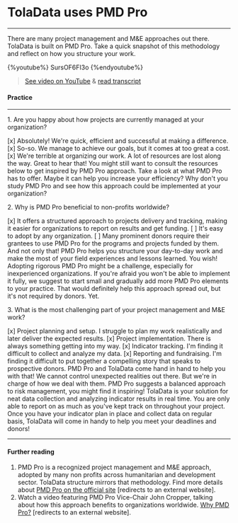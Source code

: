# TolaData uses PMD Pro

---

There are many project management and M&E approaches out there. TolaData is built on PMD Pro. Take a quick snapshot of this methodology and reflect on how you structure your work.

{%youtube%} SursOF6FI3o {%endyoutube%}  
> [See video on YouTube](https://www.youtube.com/embed/SursOF6FI3o?rel=0) & [read transcript](https://docs.google.com/document/d/1DCaeMviBwSO5hGSfeh6Y9McPI6D1dzxJyDs5kKa4wug/edit#heading=h.tnaqoi1hzqej) 

#### Practice 
---
<p> 1. Are you happy about how projects are currently managed at your organization? </p>
[x] Absolutely! We're quick, efficient and successful at making a difference.
[x] So-so. We manage to achieve our goals, but it comes at too great a cost.
[x] We're terrible at organizing our work. A lot of resources are lost along the way.
Great to hear that! You might still want to consult the resources below to get inspired by PMD Pro approach.
Take a look at what PMD Pro has to offer. Maybe it can help you increase your efficiency?
Why don't you study PMD Pro and see how this approach could be implemented at your organization?
<p> 2. Why is PMD Pro beneficial to non-profits worldwide? </p>
[x] It offers a structured approach to projects delivery and tracking, making it easier for organizations to report on results and get funding.
[ ] It's easy to adopt by any organization.
[ ] Many prominent donors require their grantees to use PMD Pro for the programs and projects funded by them.
And not only that! PMD Pro helps you structure your day-to-day work and make the most of your field experiences and lessons learned.
You wish! Adopting rigorous PMD Pro might be a challenge, especially for inexperienced organizations. If you're afraid you won't be able to implement it fully, we suggest to start small and gradually add more PMD Pro elements to your practice.
That would definitely help this approach spread out, but it's not required by donors. Yet.
<p> 3. What is the most challenging part of your project management and M&E work? </p>
[x] Project planning and setup. I struggle to plan my work realistically and later deliver the expected results.
[x] Project implementation. There is always something getting into my way.
[x] Indicator tracking. I'm finding it difficult to collect and analyze my data.
[x] Reporting and fundraising. I'm finding it difficult to put together a compelling story that speaks to prospective donors.
PMD Pro and TolaData come hand in hand to help you with that!
We cannot control unexpected realities out there. But we're in charge of how we deal with them. PMD Pro suggests a balanced approach to risk management, you might find it inspiring!
TolaData is your solution for neat data collection and analyzing indicator results in real time.
You are only able to report on as much as you've kept track on throughout your project. Once you have your indicator plan in place and collect data on regular basis, TolaData will come in handy to help you meet your deadlines and donors!

---

#### Further reading
1. PMD Pro is a recognized project management and M&E approach, adopted by many non profits across humanitarian and development sector. TolaData structure mirrors that methodology. Find more details about [PMD Pro on the official site](http://www.pm4ngos.com/pmd-pro-1/) [redirects to an external website].
2. Watch a video featuring PMD Pro Vice-Chair John Cropper, talking about how this approach benefits to organizations worldwide. [Why PMD Pro?](https://www.youtube.com/watch?v=uCn6Nltz9Vo) [redirects to an external website]. 



